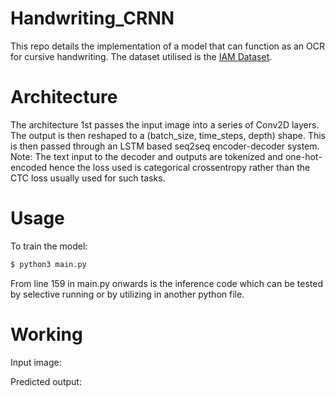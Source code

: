 # Handwriting_CRNN
This repo details the implementation of a model that can function as an OCR for cursive handwriting. The dataset utilised is the [IAM Dataset](https://fki.tic.heia-fr.ch/databases/iam-handwriting-database). <br>

# Architecture
The architecture 1st passes the input image into a series of Conv2D layers. The output is then reshaped to a (batch_size, time_steps, depth) shape. This is then passed through an LSTM based seq2seq encoder-decoder system.<br> 
Note: The text input to the decoder and outputs are tokenized and one-hot-encoded hence the loss used is categorical crossentropy rather than the CTC loss usually used for such tasks.<br>

# Usage
To train the model:<br>
```bash
$ python3 main.py 
```
From line 159 in main.py onwards is the inference code which can be tested by selective running or by utilizing in another python file. 

# Working
Input image:<br>

Predicted output:<br>
